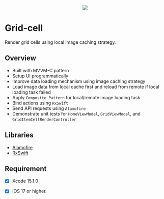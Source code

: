 
<p align="center">
    <img src="https://img.shields.io/badge/platform-iOS-lightgray">
</p>

# Grid-cell

Render grid cells using local image caching strategy.


## Overview

- Built with MVVM-C pattern
- Setup UI programmatically
- Improve data loading mechanism using image caching strategy
- Load image data from local cache first and reload from remote if local loading task failed
- Apply `Composite Pattern` for local/remote image loading task
- Bind actions using `RxSwift`
- Send API requests using `Alamofire`
- Demonstrate unit tests for `HomeViewModel`, `GridViewModel`, and `GridItemCellRenderController`


## Libraries
- [Alamofire](https://github.com/Alamofire/Alamofire)
- [RxSwift](https://github.com/ReactiveX/RxSwift/tree/main)


## Requirement

- [x] Xcode 15.1.0
- [x] iOS 17 or higher.

